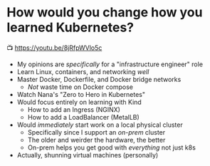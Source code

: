 # How would you change how you learned Kubernetes?

📺 <https://youtu.be/8jRfpWVlo5c>

* My opinions are *specifically* for a "infrastructure engineer" role
* Learn Linux, containers, and networking *well*
* Master Docker, Dockerfile, and Docker bridge networks
  * *Not* waste time on Docker compose
* Watch Nana's "Zero to Hero in Kubernetes"
* Would focus entirely on learning with Kind
  * How to add an Ingress (NGINX)
  * How to add a LoadBalancer (MetalLB)
* Would *immediately* start work on a local physical cluster
  * Specifically since I support an *on-prem* cluster
  * The older and weirder the hardware, the better
  * On-prem helps you get good with *everything* not just k8s
* Actually, shunning virtual machines (personally)
